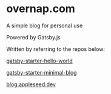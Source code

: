 # overnap.com

A simple blog for personal use

Powered by Gatsby.js



Written by referring to the repos below:

[gatsby-starter-hello-world](https://github.com/gatsbyjs/gatsby-starter-hello-world)

[gatsby-starter-minimal-blog](https://github.com/LekoArts/gatsby-starter-minimal-blog)

[blog.appleseed.dev](https://github.com/apple12347678/blog.appleseed.dev)

